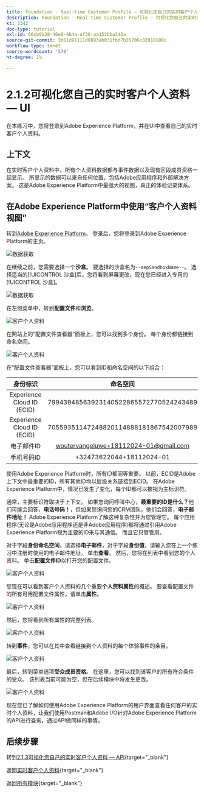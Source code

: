 ```yaml
---
title: Foundation - Real-time Customer Profile — 可视化您自己的实时客户个人资料 — UI
description: Foundation - Real-time Customer Profile — 可视化您自己的实时客户个人资料 — UI
kt: 5342
doc-type: tutorial
exl-id: 66cb9b20-46e0-4b4a-af38-aa152bba342a
source-git-commit: 3d61d91111d8693ab031fbd7b26706c02818108c
workflow-type: tm+mt
source-wordcount: '570'
ht-degree: 1%

---
```


# 2.1.2可视化您自己的实时客户个人资料 — UI

在本练习中，您将登录到Adobe Experience Platform，并在UI中查看自己的实时客户个人资料。

## 上下文

在实时客户个人资料中，所有个人资料数据都与事件数据以及现有区段成员资格一起显示。 所显示的数据可以来自任何位置，包括Adobe应用程序和外部解决方案。 这是Adobe Experience Platform中最强大的视图，真正的体验记录体系。

## 在Adobe Experience Platform中使用“客户个人资料视图”

转到[Adobe Experience Platform](https://experience.adobe.com/platform)。 登录后，您将登录到Adobe Experience Platform的主页。

![数据获取](../../datacollection/dc1.2/images/home.png)

在继续之前，您需要选择一个&#x200B;**沙盒**。 要选择的沙盒名为``--aepSandboxName--``。 选择适当的[!UICONTROL 沙盒]后，您将看到屏幕更改，现在您已经进入专用的[!UICONTROL 沙盒]。

![数据获取](../../datacollection/dc1.2/images/sb1.png)

在左侧菜单中，转到&#x200B;**配置文件**&#x200B;和&#x200B;**浏览**。

![客户个人资料](./images/homemenu.png)

在网站上的“配置文件查看器”面板上，您可以找到多个身份。 每个身份都链接到命名空间。

![客户个人资料](./images/identities.png)

在“配置文件查看器”面板上，您可以看到ID和命名空间的以下组合：

| 身份标识 | 命名空间 |
|:-------------:| :---------------:|
| Experience Cloud ID (ECID) | 79943948563923140522865572770524243489 |
| Experience Cloud ID (ECID) | 70559351147248820114888181867542007989 |
| 电子邮件ID | woutervangeluwe+18112024-01@gmail.com |
| 手机号码ID | +32473622044+18112024-01 |

使用Adobe Experience Platform时，所有ID都同等重要。 以前，ECID是Adobe上下文中最重要的ID，所有其他ID均以层级关系链接到ECID。 在Adobe Experience Platform中，情况已发生了变化，每个ID都可以被视为主标识符。

通常，主要标识符取决于上下文。 如果您询问呼叫中心，**最重要的ID是什么？**&#x200B;他们可能会回答，**电话号码！**，但如果您询问您的CRM团队，他们会回答，**电子邮件地址！** Adobe Experience Platform了解这种复杂性并为您管理它。 每个应用程序(无论是Adobe应用程序还是非Adobe应用程序)都将通过引用Adobe Experience Platform视为主要的ID来与其通信。 而且它只管管用。

对于字段&#x200B;**身份命名空间**，请选择&#x200B;**电子邮件**，对于字段&#x200B;**身份值**，请输入您在上一个练习中注册时使用的电子邮件地址。 单击&#x200B;**查看**。 然后，您将在列表中看到您的个人资料。 单击&#x200B;**配置文件ID**&#x200B;以打开您的配置文件。

![客户个人资料](./images/popupecid.png)

您现在可以看到客户个人资料的几个重要&#x200B;**个人资料属性**&#x200B;的概述。 要查看配置文件的所有可用配置文件属性，请单击&#x200B;**属性**。

![客户个人资料](./images/profile.png)

然后，您将看到所有属性的完整列表。

![客户个人资料](./images/profilattr.png)

转到&#x200B;**事件**，您可以在其中查看链接到个人资料的每个体验事件的条目。

![客户个人资料](./images/profileee.png)

最后，转到菜单选项&#x200B;**受众成员资格**。 在这里，您可以找到该客户的所有符合条件的受众。 该列表当前可能为空，但在后续模块中将发生更改。

![客户个人资料](./images/profileseg.png)

现在您已了解如何使用Adobe Experience Platform的用户界面查看任何客户的实时个人资料，让我们使用Postman和Adobe I/O针对Adobe Experience Platform的API进行查询，通过API做同样的事情。

## 后续步骤

转到[2.1.3可视化您自己的实时客户个人资料 — API](./ex3.md){target="_blank"}

返回[实时客户个人资料](./real-time-customer-profile.md){target="_blank"}

返回[所有模块](./../../../../overview.md){target="_blank"}
